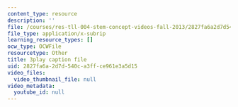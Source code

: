 ```yaml
---
content_type: resource
description: ''
file: /courses/res-tll-004-stem-concept-videos-fall-2013/2827fa6a2d7d540ca3ffce961e3a5d15_pR12XGWcn0U.vtt
file_type: application/x-subrip
learning_resource_types: []
ocw_type: OCWFile
resourcetype: Other
title: 3play caption file
uid: 2827fa6a-2d7d-540c-a3ff-ce961e3a5d15
video_files:
  video_thumbnail_file: null
video_metadata:
  youtube_id: null
---
```

